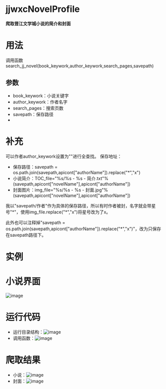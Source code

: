 # jjwxcNovelProfile
**爬取晋江文学城小说的简介和封面**

# 用法
 调用函数 search_jj_novel(book_keywork,author_keywork,search_pages,savepath)

## 参数
  - book_keywork：小说关键字
  - author_keywork：作者名字
  - search_pages：搜索页数
  - savepath：保存路径
  - 
# 补充
可以作者author_keywork设置为""进行全查找。
保存地址：
- 保存路径：savepath = os.path.join(savepath,apicont["authorName"]).replace("*","x")
- 小说简介：TOC_file="%s/%s - %s - 简介.txt"%(savepath,apicont["novelName"],apicont["authorName"])
- 封面图片：img_file="%s/%s - %s - 封面.jpg"%(savepath,apicont["novelName"],apicont["authorName"])

我以"savepath/作者"作为具体的保存路径，所以有时作者被封，名字就会带星号"\*"，使用img_file.replace("\*","x")将星号改为了x。

此外也可以注释掉"savepath = os.path.join(savepath,apicont["authorName"]).replace("\*","x")"，改为只保存在savepath路径下。

# 实例

 # 小说界面
![image](https://user-images.githubusercontent.com/57182325/157384580-35822da5-236f-4510-bbcb-22673ae4d3df.png)

 # 运行代码
 - 运行目录结构：![image](https://user-images.githubusercontent.com/57182325/157384794-fe5da6cf-cdec-44b3-9e9f-62c9b4465fc2.png)
 - 调用函数：![image](https://user-images.githubusercontent.com/57182325/157385155-88a3eb33-e1ef-4016-aab5-f9b0b5e0e5cc.png)

 # 爬取结果
 - 小说：![image](https://user-images.githubusercontent.com/57182325/157384830-d11d09cb-6376-4ef6-86d3-248641c99cc7.png)
 - 封面：![image](https://user-images.githubusercontent.com/57182325/157384846-6f3b14cc-da91-4a0d-8210-b3cfb08ed51b.png)

